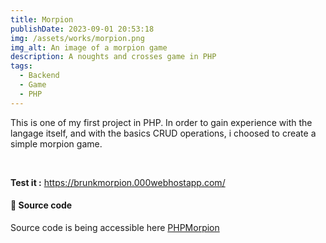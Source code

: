 ```yaml
---
title: Morpion
publishDate: 2023-09-01 20:53:18
img: /assets/works/morpion.png
img_alt: An image of a morpion game
description: A noughts and crosses game in PHP 
tags:
  - Backend
  - Game
  - PHP
---
```


This is one of my first project in PHP. In order to gain experience with the langage itself, and with the basics CRUD operations, i choosed to create a simple morpion game.

<br>

**Test it :** https://brunkmorpion.000webhostapp.com/  

#### 📂 Source code
Source code is being accessible here <a href="https://github.com/NullBrunk/PHPMorpion">PHPMorpion</a>
